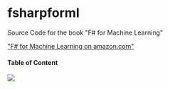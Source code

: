 # fsharpforml
Source Code for the book "F# for Machine Learning"

<a href="http://www.amazon.com/F-Machine-Learning-Sudipta-Mukherjee/dp/1783989343">"F# for Machine Learning on amazon.com"</a>

####  Table of Content </br>
<img src="https://pbs.twimg.com/media/CUPucQnUYAAEAIZ.png:large"></img>

